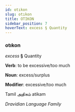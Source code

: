 ```yaml
---
id: otıkon
slug: otıkon
title: OTIKON
sidebar_position: 7
hoverText: excess § Quantity
---
```


### otıkon

*excess* **§** Quantity

**Verb**: to be excessive/too much

**Noun**: excess/surplus

**Modifier**: excessive/too much

Tamil அதிகம் atikam 

*Dravidian Language Family*